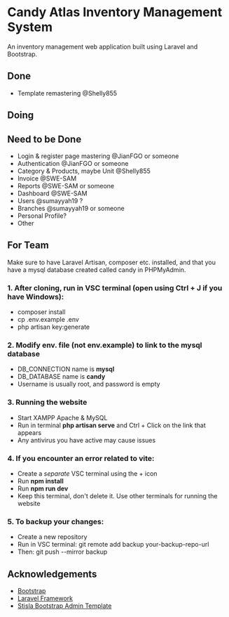 # Candy Atlas Inventory Management System

An inventory management web application built using Laravel and Bootstrap.

## Done
- Template remastering @Shelly855

## Doing

## Need to be Done
- Login & register page mastering @JianFGO or someone
- Authentication @JianFGO or someone
- Category & Products, maybe Unit @Shelly855
- Invoice @SWE-SAM
- Reports @SWE-SAM or someone
- Dashboard @SWE-SAM
- Users @sumayyah19 ?
- Branches @sumayyah19 or someone
- Personal Profile?
- Other

## For Team
Make sure to have Laravel Artisan, composer etc. installed, and that you have a mysql database created called candy in PHPMyAdmin.

### 1. After cloning, run in VSC terminal (open using Ctrl + J if you have Windows):
- composer install
- cp .env.example .env
- php artisan key:generate

### 2. Modify env. file (not env.example) to link to the mysql database
- DB_CONNECTION name is **mysql**
- DB_DATABASE name is **candy**
- Username is usually root, and password is empty

### 3. Running the website
- Start XAMPP Apache & MySQL
- Run in terminal **php artisan serve** and Ctrl + Click on the link that appears
- Any antivirus you have active may cause issues

### 4. If you encounter an error related to vite:
- Create a *separate* VSC terminal using the + icon
- Run **npm install**
- Run **npm run dev**
- Keep this terminal, don't delete it. Use other terminals for running the website

### 5. To backup your changes:
- Create a new repository
- Run in VSC terminal: git remote add backup your-backup-repo-url
- Then: git push --mirror backup

## Acknowledgements
- [Bootstrap](https://getbootstrap.com)
- [Laravel Framework](https://laravel.com)
- [Stisla Bootstrap Admin Template](https://github.com/stisla/stisla)
